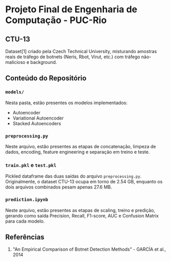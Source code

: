 # Projeto Final de Engenharia de Computação - PUC-Rio

## CTU-13

Dataset[1] criado pela Czech Technical University, misturando amostras reais de tráfego de botnets (Neris, Rbot, Virut, etc.) com tráfego não-malicioso e background.

## Conteúdo do Repositório

### `models/`

Nesta pasta, estão presentes os modelos implementados:
* Autoencoder
* Variational Autoencoder
* Stacked Autoencoders

### `preprocessing.py`

Neste arquivo, estão presentes as etapas de concatenação, limpeza de dados, encoding, feature engineering e separação em treino e teste.

### `train.pkl` e `test.pkl`

Pickled dataframe das duas saídas do arquivo `preprocessing.py`. Originalmente, o dataset CTU-13 ocupa em torno de 2.54 GB, enquanto os dois arquivos combinados pesam apenas 27.6 MB.

### `prediction.ipynb`

Neste  arquivo, estão presentes as etapas de scaling, treino e predição, gerando como saída Precision, Recall, F1-score, AUC e Confusion Matrix para cada modelo.

## Referências

1. "An Empirical Comparison of Botnet Detection Methods" - GARCÍA et al., 2014
